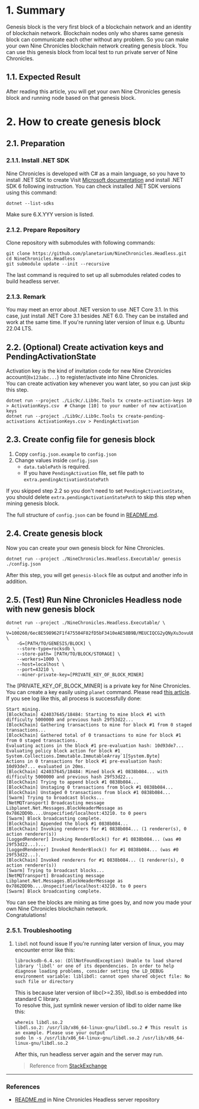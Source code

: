# 1. Summary

Genesis block is the very first block of a blockchain network and an identity of blockchain network.
Blockchain nodes only who shares same genesis block can communicate each other without any problem.
So you can make your own Nine Chronicles blockchain network creating genesis block.
You can use this genesis block from local test to run private server of Nine Chronicles.

## 1.1. Expected Result

After reading this article, you will get your own Nine Chronicles genesis block and running node based on that genesis block.

# 2. How to create genesis block

## 2.1. Preparation

### 2.1.1. Install .NET SDK

Nine Chronicles is developed with C# as a main language, so you have to install .NET SDK to create
Visit [Microsoft documentation](https://docs.microsoft.com/en-us/dotnet/core/install/) and install .NET SDK 6 following instruction.
You can check installed .NET SDK versions using this command:

```shell
dotnet --list-sdks
```

Make sure 6.X.YYY version is listed.

### 2.1.2. Prepare Repository

Clone repository with submodules with following commands:

```shell
git clone https://github.com/planetarium/NineChronicles.Headless.git
cd NineChronicles.Headless
git submodule update --init --recursive
```

The last command is required to set up all submodules related codes to build headless server.

### 2.1.3. Remark

You may meet an error about .NET version to use .NET Core 3.1.
In this case, just install .NET Core 3.1 besides .NET 6.0. They can be installed and work at the same time.
If you're running later version of linux e.g. Ubuntu 22.04 LTS.

## 2.2. (Optional) Create activation keys and PendingActivationState

Activation key is the kind of invitation code for new Nine Chronicles account(`0x123abc...`) to register/activate into Nine Chronicles.  
You can create activation key whenever you want later, so you can just skip this step.

```shell
dotnet run --project ./Lic9c/.Lib9c.Tools tx create-activation-keys 10 > ActivationKeys.csv  # Change [10] to your number of new activation keys
dotnet run --project ./Lib9c/.Lib9c.Tools tx create-pending-activations ActivationKeys.csv > PendingActivation
```

## 2.3. Create config file for genesis block

1. Copy `config.json.example` to `config.json`
2. Change values inside `config.json`
    - `data.tablePath` is required.
    - If you have `PendingActivation` file, set file path to `extra.pendingActivationStatePath`

If you skipped step 2.2 so you don't need to set `PendingActivationState`, you should delete `extra.pendingActivationStatePath` to skip this step when mining genesis block.

The full structure of `config.json` can be found in [README.md](https://github.com/planetarium/NineChronicles.Headless#structure-of-genesis-block).

## 2.4. Create genesis block

Now you can create your own genesis block for Nine Chronicles.

```shell
dotnet run --project ./NineChronicles.Headless.Executable/ genesis ./config.json
```

After this step, you will get `genesis-block` file as output and another info in addition.

## 2.5. (Test) Run Nine Chronicles Headless node with new genesis block

```shell
dotnet run --project ./NineChronicles.Headless.Executable/ \
    -V=100260/6ec8E598962F1f475504F82fD5bF3410eAE58B9B/MEUCIQCG2yQNyXu3ovuUBNMEQiqx1vdo.FCMet9FoayFiIL89QIgXGRTU84nrcmLL4ud2j9ogrGt7ScmqaD97N.4rrtraXE=/ZHUxNjpXaW5kb3dzQmluYXJ5VXJsdTU2Omh0dHBzOi8vZG93bmxvYWQubmluZS1jaHJvbmljbGVzLmNvbS92MTAwMjYwL1dpbmRvd3MuemlwdTk6dGltZXN0YW1wdTEwOjIwMjItMDctMjhl \ 
    -G=[PATH/TO/GENESIS/BLOCK] \
    --store-type=rocksdb \
    --store-path= [PATH/TO/BLOCK/STORAGE] \
    --workers=1000 \
    --host=localhost \
    --port=43210 \
    --miner-private-key=[PRIVATE_KEY_OF_BLOCK_MINER]
```

The [PRIVATE_KEY_OF_BLOCK_MINER] is a private key for Nine Chronicles.
You can create a key easily using `planet` command. Please read [this article](./manage-your-keys-with-the-planet-command).
If you see log like this, all process is successfully done:

```text
Start mining.
[BlockChain] 424037645/18484: Starting to mine block #1 with difficulty 5000000 and previous hash 29f53d22...
[BlockChain] Gathering transactions to mine for block #1 from 0 staged transactions...
[BlockChain] Gathered total of 0 transactions to mine for block #1 from 0 staged transactions.
Evaluating actions in the block #1 pre-evaluation hash: 10d93de7...
Evaluating policy block action for block #1 System.Collections.Immutable.ImmutableArray`1[System.Byte]
Actions in 0 transactions for block #1 pre-evaluation hash: 10d93de7... evaluated in 20ms.
[BlockChain] 424037645/18484: Mined block #1 0838b084... with difficulty 5000000 and previous hash 29f53d22...
[BlockChain] Trying to append block #1 0838b084...
[BlockChain] Unstaging 0 transactions from block #1 0838b084...
[BlockChain] Unstaged 0 transactions from block #1 0838b084...
[Swarm] Trying to broadcast blocks...
[NetMQTransport] Broadcasting message Libplanet.Net.Messages.BlockHeaderMessage as 0x7862DD9b....Unspecified/localhost:43210. to 0 peers
[Swarm] Block broadcasting complete.
[BlockChain] Appended the block #1 0838b084...
[BlockChain] Invoking renderers for #1 0838b084... (1 renderer(s), 0 action renderer(s))
[LoggedRenderer] Invoking RenderBlock() for #1 0838b084... (was #0 29f53d22...)...
[LoggedRenderer] Invoked RenderBlock() for #1 0838b084... (was #0 29f53d22...).
[BlockChain] Invoked renderers for #1 0838b084... (1 renderer(s), 0 action renderer(s))
[Swarm] Trying to broadcast blocks...
[NetMQTransport] Broadcasting message Libplanet.Net.Messages.BlockHeaderMessage as 0x7862DD9b....Unspecified/localhost:43210. to 0 peers
[Swarm] Block broadcasting complete.
```

You can see the blocks are mining as time goes by, and now you made your own Nine Chronicles blockchain network.  
Congratulations!

### 2.5.1. Troubleshooting

1. `libdl` not found issue
   If you're running later version of linux, you may encounter error like this:

   ```shell
   librocksdb-6.4.so: (DllNotFoundException) Unable to load shared library 'libdl' or one of its dependencies. In order to help diagnose loading problems, consider setting the LD_DEBUG environment variable: liblibdl: cannot open shared object file: No such file or directory
   ```

   This is because later version of libc(>=2.35), libdl.so is embedded into standard C library.  
   To resolve this, just symlink newer version of libdl to older name like this:

   ```shell
   whereis libdl.so.2
   libdl.so.2: /usr/lib/x86_64-linux-gnu/libdl.so.2 # This result is an example. Please use your output
   sudo ln -s /usr/lib/x86_64-linux-gnu/libdl.so.2 /usr/lib/x86_64-linux-gnu/libdl.so.2
   ```

   After this, run headless server again and the server may run.

   > Reference from [StackExchange](https://unix.stackexchange.com/questions/700097/unable-to-load-shared-library-libdl-so-or-one-of-its-dependencies)

---

### References

- [README.md](https://github.com/planetarium/ninechronicles.headless#create-new-genesis-block) in Nine Chronicles Headless server repository
